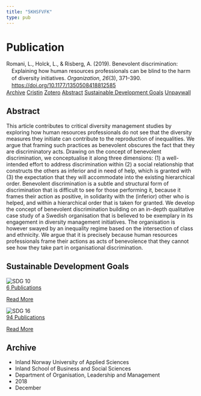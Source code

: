 ```yaml
---
title: "5KHSFVFK"
type: pub
---
```

<h1>Publication</h1>
<article id="csl-bib-container-5KHSFVFK" class="csl-bib-container">
  <div class="csl-bib-body" style="line-height: 1.35; padding-left: 1em; text-indent:-1em;">
  <div class="csl-entry">Romani, L., Holck, L., &amp; Risberg, A. (2019). Benevolent discrimination: Explaining how human resources professionals can be blind to the harm of diversity initiatives. <i>Organization</i>, <i>26</i>(3), 371&#x2013;390. <a href="https://doi.org/10.1177/1350508418812585">https://doi.org/10.1177/1350508418812585</a></div>
</div>
  <div class="csl-bib-buttons">
    <a href="#taxonomy-article-5KHSFVFK" class="csl-bib-button">Archive</a>
    <a href="https://app.cristin.no/results/show.jsf?id=1638857" alt="Cristin URL" class="csl-bib-button">Cristin</a>
    <a href="http://zotero.org/groups/5402882/items/5KHSFVFK" alt="Zotero URL" class="csl-bib-button">Zotero</a>
    <a href="#abstract-article-5KHSFVFK" class="csl-bib-button">Abstract</a>
    <a href="#sdg-article-5KHSFVFK" class="csl-bib-button">Sustainable Development Goals</a>
    <a href="https://journals.sagepub.com/doi/pdf/10.1177/1350508418812585" class="csl-bib-button">Unpaywall</a>
  </div>
  <div id="csl-bib-meta-container-5KHSFVFK"></div>
</article>
<div id="csl-bib-meta-5KHSFVFK" class="csl-bib-meta">
  <article id="abstract-article-5KHSFVFK" class="abstract-article">
    <h1>Abstract</h1>
    This article contributes to critical diversity management studies by exploring how human resources professionals do not see that the diversity measures they initiate can contribute to the reproduction of inequalities. We argue that framing such practices as benevolent obscures the fact that they are discriminatory acts. Drawing on the concept of benevolent discrimination, we conceptualise it along three dimensions: (1) a well-intended effort to address discrimination within (2) a social relationship that constructs the others as inferior and in need of help, which is granted with (3) the expectation that they will accommodate into the existing hierarchical order. Benevolent discrimination is a subtle and structural form of discrimination that is difficult to see for those performing it, because it frames their action as positive, in solidarity with the (inferior) other who is helped, and within a hierarchical order that is taken for granted. We develop the concept of benevolent discrimination building on an in-depth qualitative case study of a Swedish organisation that is believed to be exemplary in its engagement in diversity management initiatives. The organisation is however swayed by an inequality regime based on the intersection of class and ethnicity. We argue that it is precisely because human resources professionals frame their actions as acts of benevolence that they cannot see how they take part in organisational discrimination.
  </article>
  <article id="sdg-article-5KHSFVFK" class="sdg-article">
    <h1>Sustainable Development Goals</h1>
    <div class="sdg-container"><div id="sdg10" class="sdg"> <img src="{{< params subfolder >}}images/sdg/sdg10_en.png" class="image" alt="SDG 10"> <div class="sdg-overlay"> <a href="{{< params subfolder >}}en/archive/?sdg=10#archive" class="sdg-publication-count"><span>6</span> Publications</a> <p><a href="https://sdgs.un.org/goals/goal10" class="sdg-read-more">Read More</a></p> </div> </div> <div id="sdg16" class="sdg"> <img src="{{< params subfolder >}}images/sdg/sdg16_en.png" class="image" alt="SDG 16"> <div class="sdg-overlay"> <a href="{{< params subfolder >}}en/archive/?sdg=16#archive" class="sdg-publication-count"><span>94</span> Publications</a> <p><a href="https://sdgs.un.org/goals/goal16" class="sdg-read-more">Read More</a></p> </div> </div></div>
  </article>
  <article id="taxonomy-article-5KHSFVFK" class="taxonomy-article">
    <h1>Archive</h1>
    <ul>
      <li>Inland Norway University of Applied Sciences</li>
      <li>Inland School of Business and Social Sciences</li>
      <li>Department of Organisation, Leadership and Management</li>
      <li>2018</li>
      <li>December</li>
    </ul>
  </article>
</div>
